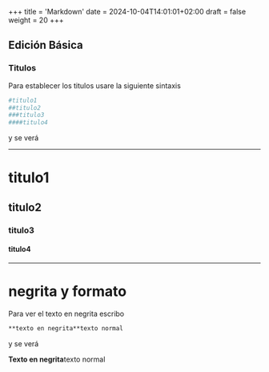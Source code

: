 +++
title = 'Markdown'
date = 2024-10-04T14:01:01+02:00
draft = false
weight = 20
+++

## Edición Básica

### Titulos

Para establecer los titulos usare la siguiente sintaxis
```makefile
#titulo1
##titulo2
###titulo3
####titulo4
```
y se verá

---
# titulo1
## titulo2
### titulo3
#### titulo4
---

# negrita y formato

Para ver el texto en negrita escribo

```markdown
**texto en negrita**texto normal
```
y se verá

**Texto en negrita**texto normal